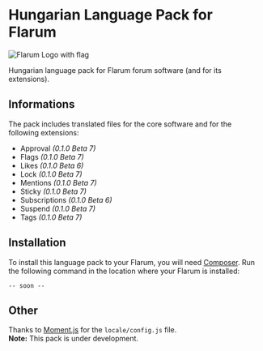 # Hungarian Language Pack for Flarum
![Flarum Logo with flag](https://i.cubeupload.com/3ocEzz.png)

Hungarian language pack for Flarum forum software (and for its extensions).

## Informations
The pack includes translated files for the core software and for the following extensions:
- Approval  _(0.1.0 Beta 7)_
- Flags _(0.1.0 Beta 7)_
- Likes _(0.1.0 Beta 6)_
- Lock _(0.1.0 Beta 7)_
- Mentions _(0.1.0 Beta 7)_
- Sticky _(0.1.0 Beta 7)_
- Subscriptions _(0.1.0 Beta 6)_
- Suspend _(0.1.0 Beta 7)_
- Tags _(0.1.0 Beta 7)_

## Installation
To install this language pack to your Flarum, you will need [Composer](https://getcomposer.org/). Run the following command in the location where your Flarum is installed:
```
-- soon --
```

## Other
Thanks to [Moment.js](https://github.com/moment/moment) for the `locale/config.js` file.<br>
**Note:** This pack is under development.

